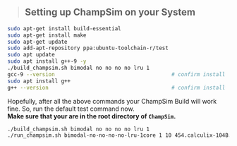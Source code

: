 >## Setting up ChampSim on your System
``` bash
sudo apt-get install build-essential
sudo apt-get install make
sudo apt-get update
sudo add-apt-repository ppa:ubuntu-toolchain-r/test
sudo apt update
sudo apt install g++-9 -y
./build_champsim.sh bimodal no no no no lru 1
gcc-9 --version                                     # confirm install
sudo apt install g++
g++ --version                                       # confirm install
```

Hopefully, after all the above commands your ChampSim Build will work fine. 
So, run the default test command now.  
**Make sure that your are in the root directory of `ChampSim`.** 
 
``` bash
./build_champsim.sh bimodal no no no no lru 1
./run_champsim.sh bimodal-no-no-no-no-lru-1core 1 10 454.calculix-104B.champsimtrace.xz
```